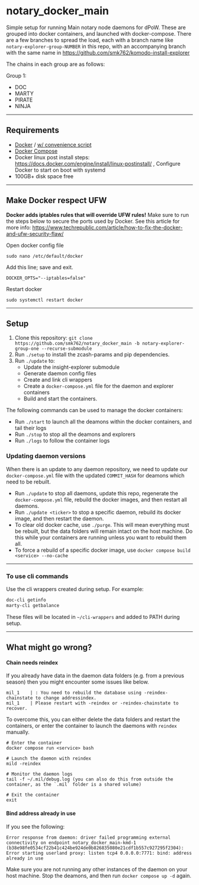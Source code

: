# notary_docker_main

Simple setup for running Main notary node daemons for dPoW. These are grouped into docker containers, and launched with docker-compose.
There are a few branches to spread the load, each with a branch name like `notary-explorer-group-NUMBER` in this repo, with an accompanying branch with the same name in https://github.com/smk762/komodo-install-explorer

The chains in each group are as follows:

Group 1:
- DOC
- MARTY
- PIRATE
- NINJA


---
## Requirements

 - [Docker](https://docs.docker.com/engine/install/ubuntu/) / [w/ convenience script](https://docs.docker.com/engine/install/ubuntu/#install-using-the-convenience-script)
 - [Docker Compose](https://docs.docker.com/compose/install/linux/#install-using-the-repository)
 - Docker linux post install steps: https://docs.docker.com/engine/install/linux-postinstall/ , Configure Docker to start on boot with systemd
 - 100GB+ disk space free
---
## Make Docker respect UFW

**Docker adds iptables rules that will override UFW rules!** 
Make sure to run the steps below to secure the ports used by Docker. See this article for more info: https://www.techrepublic.com/article/how-to-fix-the-docker-and-ufw-security-flaw/

Open docker config file
```
sudo nano /etc/default/docker
```

Add this line; save and exit.
```
DOCKER_OPTS="--iptables=false"
```

Restart docker
```
sudo systemctl restart docker
```
---
## Setup

1. Clone this repository: `git clone https://github.com/smk762/notary_docker_main -b notary-explorer-group-one --recurse-submodule` 
2. Run `./setup` to install the zcash-params and pip dependencies.
3. Run `./update` to:
    - Update the insight-explorer submodule
    - Generate daemon config files
    - Create and link cli wrappers
    - Create a `docker-compose.yml` file for the daemon and explorer containers
    - Build and start the containers.

The following commands can be used to manage the docker containers:
- Run `./start` to launch all the deamons within the docker containers, and tail their logs
- Run `./stop` to stop all the deamons and explorers
- Run `./logs` to follow the container logs


### Updating daemon versions

When there is an update to any daemon repository, we need to update our `docker-compose.yml` file with the updated `COMMIT_HASH` for deamons which need to be rebuilt.
- Run `./update` to stop all daemons, update this repo, regenerate the `docker-compose.yml` file, rebuild the docker images, and then restart all daemons.
- Run `./update <ticker>` to stop a specific daemon, rebuild its docker image, and then restart the daemon.
- To clear old docker cache, use `./purge`. This will mean everything must be rebuilt, but the data folders will remain intact on the host machine. Do this while your containers are running unless you want to rebuild them all.
- To force a rebuild of a specific docker image, use `docker compose build <service> --no-cache`

---
### To use cli commands

Use the cli wrappers created during setup. For example:
```bash
doc-cli getinfo
marty-cli getbalance
```
These files will be located in `~/cli-wrappers` and added to PATH during setup.

---
## What might go wrong?

#### Chain needs reindex

If you already have data in the daemon data folders (e.g. from a previous season) then you might encounter some issues like below.
```
mil_1    | : You need to rebuild the database using -reindex-chainstate to change addressindex.
mil_1    | Please restart with -reindex or -reindex-chainstate to recover.
```

To overcome this, you can either delete the data folders and restart the containers, or enter the container to launch the daemons with `reindex` manually.

```
# Enter the container
docker compose run <service> bash

# Launch the daemon with reindex
mild -reindex

# Monitor the daemon logs
tail -f ~/.mil/debug.log (you can also do this from outside the container, as the `.mil` folder is a shared volume)

# Exit the container
exit
```
#### Bind address already in use

If you see the following:
```
Error response from daemon: driver failed programming external connectivity on endpoint notary_docker_main-kmd-1 (b38e98fe0534cf22b41c424be924de0b826835080e21cdf1b557c927295f2304): Error starting userland proxy: listen tcp4 0.0.0.0:7771: bind: address already in use
```

Make sure you are not running any other instances of the daemon on your host machine. Stop the deamons, and then run `docker compose up -d` again.


